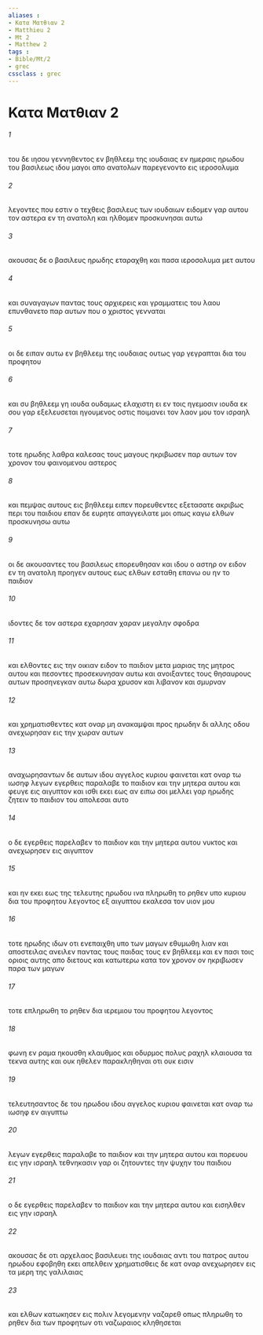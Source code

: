 ```yaml
---
aliases : 
- Κατα Ματθιαν 2
- Matthieu 2
- Mt 2
- Matthew 2
tags : 
- Bible/Mt/2
- grec
cssclass : grec
---
```


# Κατα Ματθιαν 2

###### 1
του δε ιησου γεννηθεντος εν βηθλεεμ της ιουδαιας εν ημεραις ηρωδου του βασιλεως ιδου μαγοι απο ανατολων παρεγενοντο εις ιεροσολυμα
###### 2
λεγοντες που εστιν ο τεχθεις βασιλευς των ιουδαιων ειδομεν γαρ αυτου τον αστερα εν τη ανατολη και ηλθομεν προσκυνησαι αυτω
###### 3
ακουσας δε ο βασιλευς ηρωδης εταραχθη και πασα ιεροσολυμα μετ αυτου
###### 4
και συναγαγων παντας τους αρχιερεις και γραμματεις του λαου επυνθανετο παρ αυτων που ο χριστος γενναται
###### 5
οι δε ειπαν αυτω εν βηθλεεμ της ιουδαιας ουτως γαρ γεγραπται δια του προφητου
###### 6
και συ βηθλεεμ γη ιουδα ουδαμως ελαχιστη ει εν τοις ηγεμοσιν ιουδα εκ σου γαρ εξελευσεται ηγουμενος οστις ποιμανει τον λαον μου τον ισραηλ
###### 7
τοτε ηρωδης λαθρα καλεσας τους μαγους ηκριβωσεν παρ αυτων τον χρονον του φαινομενου αστερος
###### 8
και πεμψας αυτους εις βηθλεεμ ειπεν πορευθεντες εξετασατε ακριβως περι του παιδιου επαν δε ευρητε απαγγειλατε μοι οπως καγω ελθων προσκυνησω αυτω
###### 9
οι δε ακουσαντες του βασιλεως επορευθησαν και ιδου ο αστηρ ον ειδον εν τη ανατολη προηγεν αυτους εως ελθων εσταθη επανω ου ην το παιδιον
###### 10
ιδοντες δε τον αστερα εχαρησαν χαραν μεγαλην σφοδρα
###### 11
και ελθοντες εις την οικιαν ειδον το παιδιον μετα μαριας της μητρος αυτου και πεσοντες προσεκυνησαν αυτω και ανοιξαντες τους θησαυρους αυτων προσηνεγκαν αυτω δωρα χρυσον και λιβανον και σμυρναν
###### 12
και χρηματισθεντες κατ οναρ μη ανακαμψαι προς ηρωδην δι αλλης οδου ανεχωρησαν εις την χωραν αυτων
###### 13
αναχωρησαντων δε αυτων ιδου αγγελος κυριου φαινεται κατ οναρ τω ιωσηφ λεγων εγερθεις παραλαβε το παιδιον και την μητερα αυτου και φευγε εις αιγυπτον και ισθι εκει εως αν ειπω σοι μελλει γαρ ηρωδης ζητειν το παιδιον του απολεσαι αυτο
###### 14
ο δε εγερθεις παρελαβεν το παιδιον και την μητερα αυτου νυκτος και ανεχωρησεν εις αιγυπτον
###### 15
και ην εκει εως της τελευτης ηρωδου ινα πληρωθη το ρηθεν υπο κυριου δια του προφητου λεγοντος εξ αιγυπτου εκαλεσα τον υιον μου
###### 16
τοτε ηρωδης ιδων οτι ενεπαιχθη υπο των μαγων εθυμωθη λιαν και αποστειλας ανειλεν παντας τους παιδας τους εν βηθλεεμ και εν πασι τοις οριοις αυτης απο διετους και κατωτερω κατα τον χρονον ον ηκριβωσεν παρα των μαγων
###### 17
τοτε επληρωθη το ρηθεν δια ιερεμιου του προφητου λεγοντος
###### 18
φωνη εν ραμα ηκουσθη κλαυθμος και οδυρμος πολυς ραχηλ κλαιουσα τα τεκνα αυτης και ουκ ηθελεν παρακληθηναι οτι ουκ εισιν
###### 19
τελευτησαντος δε του ηρωδου ιδου αγγελος κυριου φαινεται κατ οναρ τω ιωσηφ εν αιγυπτω
###### 20
λεγων εγερθεις παραλαβε το παιδιον και την μητερα αυτου και πορευου εις γην ισραηλ τεθνηκασιν γαρ οι ζητουντες την ψυχην του παιδιου
###### 21
ο δε εγερθεις παρελαβεν το παιδιον και την μητερα αυτου και εισηλθεν εις γην ισραηλ
###### 22
ακουσας δε οτι αρχελαος βασιλευει της ιουδαιας αντι του πατρος αυτου ηρωδου εφοβηθη εκει απελθειν χρηματισθεις δε κατ οναρ ανεχωρησεν εις τα μερη της γαλιλαιας
###### 23
και ελθων κατωκησεν εις πολιν λεγομενην ναζαρεθ οπως πληρωθη το ρηθεν δια των προφητων οτι ναζωραιος κληθησεται

